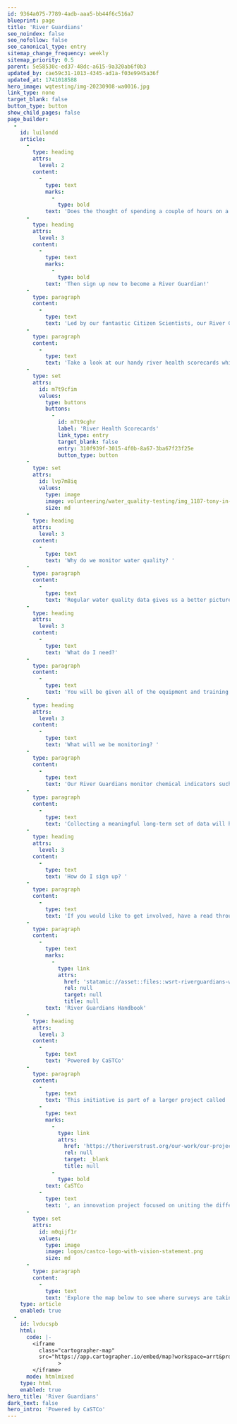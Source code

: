 ```yaml
---
id: 9364a075-7789-4adb-aaa5-bb44f6c516a7
blueprint: page
title: 'River Guardians'
seo_noindex: false
seo_nofollow: false
seo_canonical_type: entry
sitemap_change_frequency: weekly
sitemap_priority: 0.5
parent: 5e58530c-ed37-48dc-a615-9a320ab6f0b3
updated_by: cae59c31-1013-4345-ad1a-f03e9945a36f
updated_at: 1741018588
hero_image: wqtesting/img-20230908-wa0016.jpg
link_type: none
target_blank: false
button_type: button
show_child_pages: false
page_builder:
  -
    id: luilondd
    article:
      -
        type: heading
        attrs:
          level: 2
        content:
          -
            type: text
            marks:
              -
                type: bold
            text: 'Does the thought of spending a couple of hours on a riverbank spotting wildlife and helping nature fill your heart with joy? '
      -
        type: heading
        attrs:
          level: 3
        content:
          -
            type: text
            marks:
              -
                type: bold
            text: 'Then sign up now to become a River Guardian!'
      -
        type: paragraph
        content:
          -
            type: text
            text: 'Led by our fantastic Citizen Scientists, our River Guardians initiative focuses on monitoring the water quality of our precious rivers. The data collected from these surveys helps us to identify pollution and act quickly to help prevent further damage to these special habitats. '
      -
        type: paragraph
        content:
          -
            type: text
            text: 'Take a look at our handy river health scorecards which have been created using data collected by our brilliant River Guardians.'
      -
        type: set
        attrs:
          id: m7t9cfim
          values:
            type: buttons
            buttons:
              -
                id: m7t9cghr
                label: 'River Health Scorecards'
                link_type: entry
                target_blank: false
                entry: 310f939f-3015-4f0b-8a67-3ba67f23f25e
                button_type: button
      -
        type: set
        attrs:
          id: lvp7m8iq
          values:
            type: image
            image: volunteering/water_quality-testing/img_1187-tony-in-river.jpg
            size: md
      -
        type: heading
        attrs:
          level: 3
        content:
          -
            type: text
            text: 'Why do we monitor water quality? '
      -
        type: paragraph
        content:
          -
            type: text
            text: 'Regular water quality data gives us a better picture of what is happening in and around our rivers. This information enables us to work with local landowners and organisations to devise a plan to create positive transformations for rivers within West Sussex and Hampshire. '
      -
        type: heading
        attrs:
          level: 3
        content:
          -
            type: text
            text: 'What do I need?'
      -
        type: paragraph
        content:
          -
            type: text
            text: 'You will be given all of the equipment and training you will need to accurately carry out water quality monitoring on your dedicated river section. '
      -
        type: heading
        attrs:
          level: 3
        content:
          -
            type: text
            text: 'What will we be monitoring? '
      -
        type: paragraph
        content:
          -
            type: text
            text: 'Our River Guardians monitor chemical indicators such as phosphates, nitrates, turbidity, total dissolved solids and temperature. You will also be asked to make observations on visible pollution, wildlife sightings and river characteristics.'
      -
        type: paragraph
        content:
          -
            type: text
            text: 'Collecting a meaningful long-term set of data will help guide decision making and enable positive changes for our river systems. This is a big deal and something that we cannot achieve without our team of passionate volunteers.'
      -
        type: heading
        attrs:
          level: 3
        content:
          -
            type: text
            text: 'How do I sign up? '
      -
        type: paragraph
        content:
          -
            type: text
            text: 'If you would like to get involved, have a read through our Water Quality Monitoring Handbook at the link below and email Keir at keir@arrt.org.uk to sign up.'
      -
        type: paragraph
        content:
          -
            type: text
            marks:
              -
                type: link
                attrs:
                  href: 'statamic://asset::files::wsrt-riverguardians-wq-monitoring-handbook.pdf'
                  rel: null
                  target: null
                  title: null
            text: 'River Guardians Handbook'
      -
        type: heading
        attrs:
          level: 3
        content:
          -
            type: text
            text: 'Powered by CaSTCo'
      -
        type: paragraph
        content:
          -
            type: text
            text: 'This initiative is part of a larger project called '
          -
            type: text
            marks:
              -
                type: link
                attrs:
                  href: 'https://theriverstrust.org/our-work/our-projects/castco-catchment-systems-thinking-cooperative'
                  rel: null
                  target: _blank
                  title: null
              -
                type: bold
            text: CaSTCo
          -
            type: text
            text: ', an innovation project focused on uniting the different organisations involved in river health in the UK.'
      -
        type: set
        attrs:
          id: m0qijf1r
          values:
            type: image
            image: logos/castco-logo-with-vision-statement.png
            size: md
      -
        type: paragraph
        content:
          -
            type: text
            text: 'Explore the map below to see where surveys are taking place in our catchment area.'
    type: article
    enabled: true
  -
    id: lvducspb
    html:
      code: |-
        <iframe
          class="cartographer-map"
          src="https://app.cartographer.io/embed/map?workspace=arrt&project=riverguardians&map=ArrtWaterQuality&when=year&zoom=10"
        		>
        </iframe>
      mode: htmlmixed
    type: html
    enabled: true
hero_title: 'River Guardians'
dark_text: false
hero_intro: 'Powered by CaSTCo'
---
```

